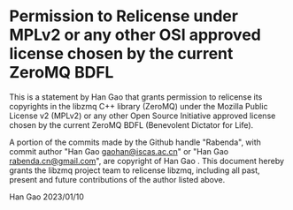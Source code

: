 # Permission to Relicense under MPLv2 or any other OSI approved license chosen by the current ZeroMQ BDFL

This is a statement by Han Gao that grants permission to relicense its copyrights in the libzmq C++
library (ZeroMQ) under the Mozilla Public License v2 (MPLv2) or any other 
Open Source Initiative approved license chosen by the current ZeroMQ 
BDFL (Benevolent Dictator for Life).

A portion of the commits made by the Github handle "Rabenda", with
commit author "Han Gao <gaohan@iscas.ac.cn>" or "Han Gao <rabenda.cn@gmail.com>", are copyright of Han Gao .
This document hereby grants the libzmq project team to relicense libzmq, 
including all past, present and future contributions of the author listed above.

Han Gao 2023/01/10

